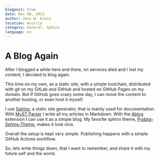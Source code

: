 ```yaml
---
blogpost: true
date: Nov 08, 2023
author: Jens W. Klein
location: Austria
category: General, Sphinx
language: en
---
```



# A Blog Again

After I blogged a while here and there, on services died and I lost my content, I decided to blog again.

This time on my own, as a static site, with a simple toolchain, distributed with git on my GitLab and GitHub and hosted on GitHub Pages on my domain.
But if GitHub goes crazy some day, I can move the content to another hosting, or even host it myself.

I use [Sphinx](https://www.sphinx-doc.org), a static site generator, that is mainly used for documentation.
With [MyST Parser](https://myst-parser.readthedocs.io) I write all my articles in Markdown.
With the [Ablog](https://ablog.readthedocs.io/) extension I can use it as a simple blog.
My favorite sphinx theme, [Pydata-Sphinx-Theme](https://pydata-sphinx-theme.readthedocs.io/), makes it look nice.

Overall the setup is kept very simple.
Publishing happens with a simple GitHub Actions workflow.

So, lets write things down, that I want to remember, and share it with my future self and the world.
